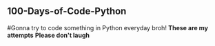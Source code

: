 ## 100-Days-of-Code-Python
#Gonna try to code something in Python everyday broh!
**These are my attempts**
**Please don't laugh**
